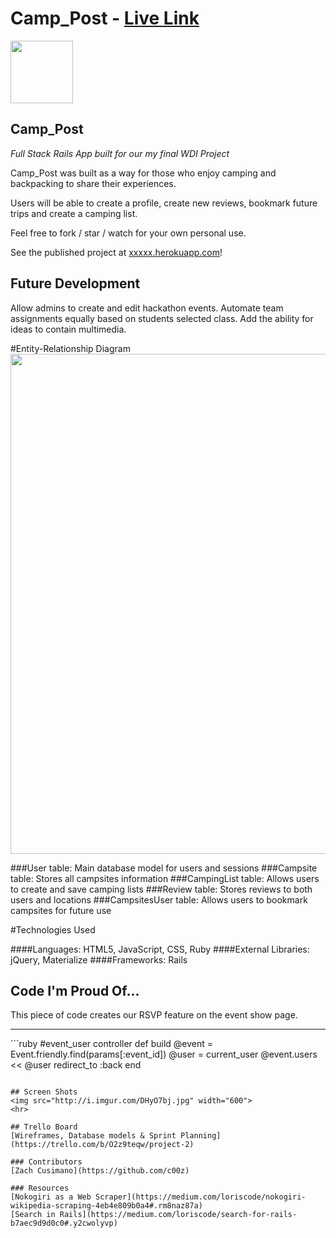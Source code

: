 # Camp_Post - [Live Link](google.com/)

<img src="https://cloud.githubusercontent.com/assets/7833470/10423298/ea833a68-7079-11e5-84f8-0a925ab96893.png" width="100">

## Camp_Post

<i> Full Stack Rails App built for our my final WDI Project </i>

Camp_Post was built as a way for those who enjoy camping and backpacking to share their experiences.

Users will be able to create a profile, create new reviews, bookmark future trips and create a camping list.

Feel free to fork / star / watch for your own personal use.

See the published project at [xxxxx.herokuapp.com](https://ga-hackathon.herokuapp.com/)!

## Future Development

Allow admins to create and edit hackathon events. Automate team assignments equally based on students selected class. Add the ability for ideas to contain multimedia.  

#Entity-Relationship Diagram
<img src="http://i.imgur.com/iAykvCf.png" width="800">

###User table: Main database model for users and sessions
###Campsite table: Stores all campsites information
###CampingList table: Allows users to create and save camping lists
###Review table: Stores reviews to both users and locations
###CampsitesUser table: Allows users to bookmark campsites for future use

#Technologies Used   

####Languages:
HTML5, JavaScript, CSS, Ruby
####External Libraries:
jQuery, Materialize
####Frameworks:
Rails


## Code I'm Proud Of...
This piece of code creates our RSVP feature on the event show page.
<hr>
```ruby
#event_user controller
def build
    @event = Event.friendly.find(params[:event_id])
    @user = current_user
    @event.users << @user
    redirect_to :back
end

```

## Screen Shots
<img src="http://i.imgur.com/DHyO7bj.jpg" width="600">
<hr>

## Trello Board
[Wireframes, Database models & Sprint Planning](https://trello.com/b/O2z9teqw/project-2)

### Contributors
[Zach Cusimano](https://github.com/c00z)

### Resources
[Nokogiri as a Web Scraper](https://medium.com/loriscode/nokogiri-wikipedia-scraping-4eb4e809b0a4#.rm8naz87a)
[Search in Rails](https://medium.com/loriscode/search-for-rails-b7aec9d9d0c0#.y2cwolyvp)

